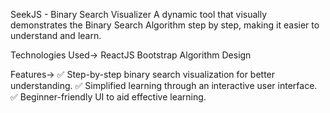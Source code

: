 SeekJS - Binary Search Visualizer
A dynamic tool that visually demonstrates the Binary Search Algorithm step by step, making it easier to understand and learn.

Technologies Used-> 
ReactJS
Bootstrap
Algorithm Design

Features->
✅ Step-by-step binary search visualization for better understanding.
✅ Simplified learning through an interactive user interface.
✅ Beginner-friendly UI to aid effective learning.
